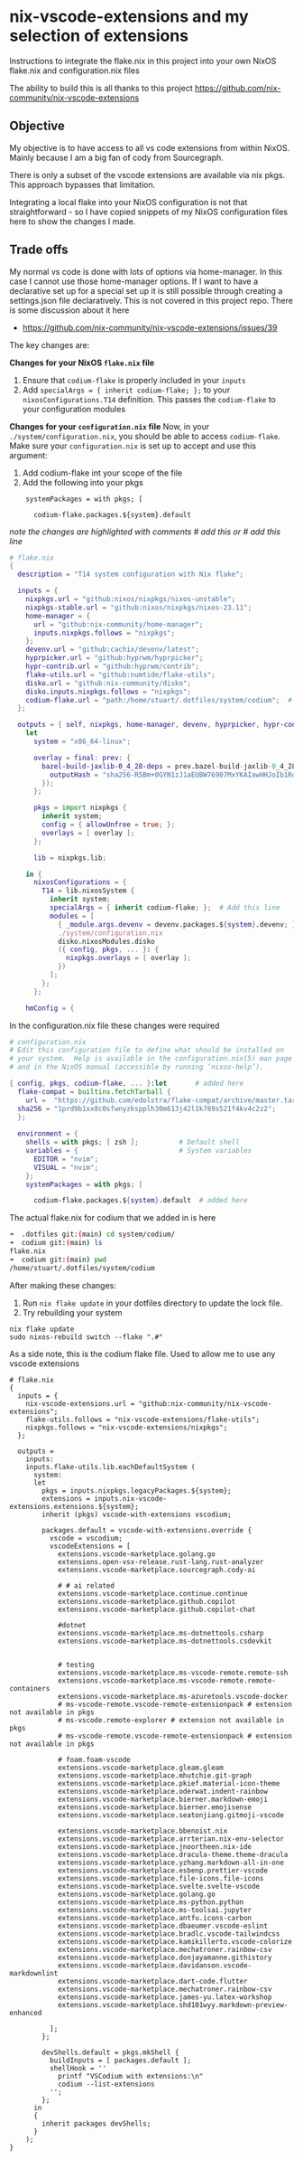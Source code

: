 # nix-vscode-extensions and my selection of extensions

Instructions to integrate the flake.nix in this project into your own NixOS flake.nix and configuration.nix files

The ability to build this is all thanks to this project
https://github.com/nix-community/nix-vscode-extensions


## Objective

My objective is to have access to all vs code extensions from within NixOS. Mainly because I am a big fan of cody from Sourcegraph. 

There is only a subset of the vscode extensions are available via nix pkgs. This approach bypasses that limitation.
 
Integrating a local flake into your NixOS configuration is not that straightforward - so I have copied snippets of my NixOS configuration files here to show the changes I made.

## Trade offs

My normal vs code is done with lots of options via home-manager. In this case I cannot use those home-manager options. If I want to have a declarative set up for a special set up it is still possible through creating a settings.json file declaratively. This is not covered in this project repo. There is some discussion about it here

- https://github.com/nix-community/nix-vscode-extensions/issues/39

The key changes are:

**Changes for your NixOS `flake.nix` file**

1. Ensure that `codium-flake` is properly included in your `inputs`
2. Add `specialArgs = { inherit codium-flake; };` to your `nixosConfigurations.T14` definition. This passes the `codium-flake` to your configuration modules

**Changes for your `configuration.nix` file**
Now, in your `./system/configuration.nix`, you should be able to access `codium-flake`. Make sure your `configuration.nix` is set up to accept and use this argument:
1. Add codium-flake int your scope of the file
2. Add the following into your pkgs
```
    systemPackages = with pkgs; [

      codium-flake.packages.${system}.default
```


*note the changes are highlighted with comments # add this or # add this line*

```nix
# flake.nix
{
  description = "T14 system configuration with Nix flake";

  inputs = {
    nixpkgs.url = "github:nixos/nixpkgs/nixos-unstable";
    nixpkgs-stable.url = "github:nixos/nixpkgs/nixos-23.11";
    home-manager = {
      url = "github:nix-community/home-manager";
      inputs.nixpkgs.follows = "nixpkgs";
    };
    devenv.url = "github:cachix/devenv/latest";
    hyprpicker.url = "github:hyprwm/hyprpicker";
    hypr-contrib.url = "github:hyprwm/contrib";
    flake-utils.url = "github:numtide/flake-utils";
    disko.url = "github:nix-community/disko";
    disko.inputs.nixpkgs.follows = "nixpkgs";
    codium-flake.url = "path:/home/stuart/.dotfiles/system/codium";  # add this line
  };

  outputs = { self, nixpkgs, home-manager, devenv, hyprpicker, hypr-contrib, disko, codium-flake, ... }:  # add this
    let
      system = "x86_64-linux";

      overlay = final: prev: {
        bazel-build-jaxlib-0_4_28-deps = prev.bazel-build-jaxlib-0_4_28-deps.overrideAttrs (oldAttrs: {
          outputHash = "sha256-R5Bm+0GYN1zJ1aEUBW76907MxYKAIawHHJoIb1RdsKE=";
        });
      };

      pkgs = import nixpkgs {
        inherit system;
        config = { allowUnfree = true; };
        overlays = [ overlay ];
      };

      lib = nixpkgs.lib;

    in {
      nixosConfigurations = {
        T14 = lib.nixosSystem {
          inherit system;
          specialArgs = { inherit codium-flake; };  # Add this line
          modules = [
            { _module.args.devenv = devenv.packages.${system}.devenv; }
            ./system/configuration.nix
            disko.nixosModules.disko
            ({ config, pkgs, ... }: {
              nixpkgs.overlays = [ overlay ];
            })
          ];
        };
      };

    hmConfig = {
```

In the configuration.nix file these changes were required

```nix
# configuration.nix
# Edit this configuration file to define what should be installed on
# your system.  Help is available in the configuration.nix(5) man page
# and in the NixOS manual (accessible by running ‘nixos-help’).

{ config, pkgs, codium-flake, ... }:let       # added here
  flake-compat = builtins.fetchTarball {
    url =  "https://github.com/edolstra/flake-compat/archive/master.tar.gz";
  sha256 = "1prd9b1xx8c0sfwnyzkspplh30m613j42l1k789s521f4kv4c2z2";
  };
  
  environment = {
    shells = with pkgs; [ zsh ];          # Default shell
    variables = {                         # System variables
      EDITOR = "nvim";
      VISUAL = "nvim";
    };
    systemPackages = with pkgs; [

      codium-flake.packages.${system}.default  # added here
```

The actual flake.nix for codium that we added in is here
```bash
➜  .dotfiles git:(main) cd system/codium/
➜  codium git:(main) ls
flake.nix
➜  codium git:(main) pwd
/home/stuart/.dotfiles/system/codium
```

After making these changes:

1. Run `nix flake update` in your dotfiles directory to update the lock file.
2. Try rebuilding your system

```
nix flake update
sudo nixos-rebuild switch --flake ".#"
```

As a side note, this is the codium flake file. Used to allow me to use any vscode extensions

```
# flake.nix
{
  inputs = {
    nix-vscode-extensions.url = "github:nix-community/nix-vscode-extensions";
    flake-utils.follows = "nix-vscode-extensions/flake-utils";
    nixpkgs.follows = "nix-vscode-extensions/nixpkgs";
  };

  outputs =
    inputs:
    inputs.flake-utils.lib.eachDefaultSystem (
      system:
      let
        pkgs = inputs.nixpkgs.legacyPackages.${system};
        extensions = inputs.nix-vscode-extensions.extensions.${system};
        inherit (pkgs) vscode-with-extensions vscodium;

        packages.default = vscode-with-extensions.override {
          vscode = vscodium;
          vscodeExtensions = [
            extensions.vscode-marketplace.golang.go
            extensions.open-vsx-release.rust-lang.rust-analyzer
            extensions.vscode-marketplace.sourcegraph.cody-ai

            # # ai related
            extensions.vscode-marketplace.continue.continue
            extensions.vscode-marketplace.github.copilot
            extensions.vscode-marketplace.github.copilot-chat

            #dotnet
            extensions.vscode-marketplace.ms-dotnettools.csharp
            extensions.vscode-marketplace.ms-dotnettools.csdevkit


            # testing
            extensions.vscode-marketplace.ms-vscode-remote.remote-ssh
            extensions.vscode-marketplace.ms-vscode-remote.remote-containers
            extensions.vscode-marketplace.ms-azuretools.vscode-docker
            # ms-vscode-remote.vscode-remote-extensionpack # extension not available in pkgs
            # ms-vscode.remote-explorer # extension not available in pkgs
            # ms-vscode-remote.vscode-remote-extensionpack # extension not available in pkgs

            # foam.foam-vscode
            extensions.vscode-marketplace.gleam.gleam
            extensions.vscode-marketplace.mhutchie.git-graph
            extensions.vscode-marketplace.pkief.material-icon-theme
            extensions.vscode-marketplace.oderwat.indent-rainbow
            extensions.vscode-marketplace.bierner.markdown-emoji
            extensions.vscode-marketplace.bierner.emojisense
            extensions.vscode-marketplace.seatonjiang.gitmoji-vscode

            extensions.vscode-marketplace.bbenoist.nix
            extensions.vscode-marketplace.arrterian.nix-env-selector
            extensions.vscode-marketplace.jnoortheen.nix-ide
            extensions.vscode-marketplace.dracula-theme.theme-dracula
            extensions.vscode-marketplace.yzhang.markdown-all-in-one
            extensions.vscode-marketplace.esbenp.prettier-vscode
            extensions.vscode-marketplace.file-icons.file-icons
            extensions.vscode-marketplace.svelte.svelte-vscode
            extensions.vscode-marketplace.golang.go
            extensions.vscode-marketplace.ms-python.python
            extensions.vscode-marketplace.ms-toolsai.jupyter
            extensions.vscode-marketplace.antfu.icons-carbon
            extensions.vscode-marketplace.dbaeumer.vscode-eslint
            extensions.vscode-marketplace.bradlc.vscode-tailwindcss
            extensions.vscode-marketplace.kamikillerto.vscode-colorize
            extensions.vscode-marketplace.mechatroner.rainbow-csv
            extensions.vscode-marketplace.donjayamanne.githistory
            extensions.vscode-marketplace.davidanson.vscode-markdownlint
            extensions.vscode-marketplace.dart-code.flutter
            extensions.vscode-marketplace.mechatroner.rainbow-csv
            extensions.vscode-marketplace.james-yu.latex-workshop
            extensions.vscode-marketplace.shd101wyy.markdown-preview-enhanced

          ];
        };

        devShells.default = pkgs.mkShell {
          buildInputs = [ packages.default ];
          shellHook = ''
            printf "VSCodium with extensions:\n"
            codium --list-extensions
          '';
        };
      in
      {
        inherit packages devShells;
      }
    );
}
```

